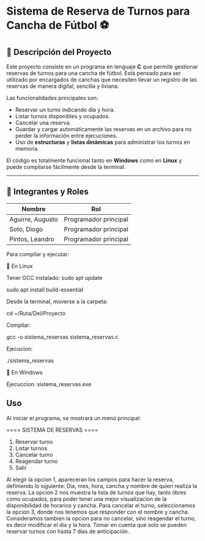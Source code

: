 # Sistema de Reserva de Turnos para Cancha de Fútbol ⚽

## 📌 Descripción del Proyecto

Este proyecto consiste en un programa en lenguaje **C** que permite gestionar reservas de turnos para una cancha de fútbol. Está pensado para ser utilizado por encargados de canchas que necesiten llevar un registro de las reservas de manera digital, sencilla y liviana.

Las funcionalidades principales son:

- Reservar un turno indicando día y hora.
- Listar turnos disponibles y ocupados.
- Cancelar una reserva.
- Guardar y cargar automáticamente las reservas en un archivo para no perder la información entre ejecuciones.
- Uso de **estructuras** y **listas dinámicas** para administrar los turnos en memoria.

El código es totalmente funcional tanto en **Windows** como en **Linux** y puede compilarse fácilmente desde la terminal.

---

## 👥 Integrantes y Roles

| Nombre               | Rol                            |
|----------------------|---------------------------------|
| Aguirre, Augusto      | Programador principal |
| Soto, Diogo           | Programador principal |
| Pintos, Leandro       |  Programador principal |

Para compilar y ejecutar:

🔹 En Linux

Tener GCC instalado:
sudo apt update

sudo apt install build-essential

Desde la terminal, moverse a la carpeta:

cd ~/Ruta/Del/Proyecto

Compilar:

gcc -o sistema_reservas sistema_reservas.c

Ejecucion:

./sistema_reservas

🔹 En Windows

Ejecuccion:
sistema_reservas.exe

## Uso

Al iniciar el programa, se mostrará un menú principal:

==== SISTEMA DE RESERVAS ====

1. Reservar turno
2. Listar turnos
3. Cancelar turno
4. Reagendar turno
0. Salir

Al elegir la opcion 1, apareceran los campos para hacer la reserva, definiendo lo siguiente: Dia, mes, hora, cancha y nombre de quien realiza la reserva.
La opcion 2 nos muestra la lista de turnos que hay, tanto libres como ocupados, para poder tener una mejor visualizacion de la disponibilidad de horarios y cancha.
Para cancelar el turno, seleccionamos la opcion 3, donde nos tenemos que responder con el nombre y cancha. Consideramos tambien la opcion para no cancelar, sino reagendar el turno, es decir modificar el dia y la hora.
Tomar en cuenta que solo se pueden reservar turnos con hasta 7 días de anticipación.
